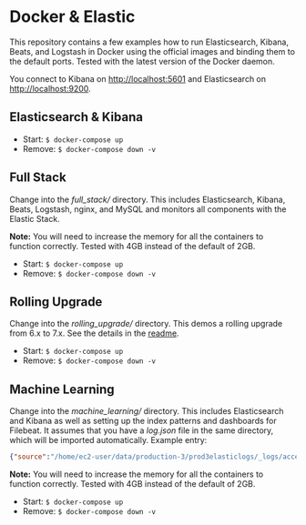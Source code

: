 # Docker & Elastic

This repository contains a few examples how to run Elasticsearch, Kibana, Beats, and Logstash in Docker using the official images and binding them to the default ports. Tested with the latest version of the Docker daemon.

You connect to Kibana on [http://localhost:5601](http://localhost:5601) and Elasticsearch on [http://localhost:9200](http://localhost:9200).


## Elasticsearch & Kibana

* Start: `$ docker-compose up`
* Remove: `$ docker-compose down -v`


## Full Stack

Change into the *full_stack/* directory.
This includes Elasticsearch, Kibana, Beats, Logstash, nginx, and MySQL and monitors all components with the Elastic Stack.

**Note:** You will need to increase the memory for all the containers to function correctly. Tested with 4GB instead of the default of 2GB.

* Start: `$ docker-compose up`
* Remove: `$ docker-compose down -v`


## Rolling Upgrade

Change into the *rolling_upgrade/* directory.
This demos a rolling upgrade from 6.x to 7.x. See the details in the [readme](./rolling_upgrade/).

* Start: `$ docker-compose up`
* Remove: `$ docker-compose down -v`


## Machine Learning

Change into the *machine_learning/* directory.
This includes Elasticsearch and Kibana as well as setting up the index patterns and dashboards for Filebeat. It assumes that you have a *log.json* file in the same directory, which will be imported automatically. Example entry:

```json
{"source":"/home/ec2-user/data/production-3/prod3elasticlogs/_logs/access-logs228.log","beat":{"hostname":"ip-172-31-5-206","name":"ip-172-31-5-206","version":"5.4.0"},"@timestamp":"2017-02-28T17:14:26.963Z","read_timestamp":"2017-06-20T08:47:54.189Z","fileset":{"name":"access","module":"nginx"},"nginx":{"access":{"body_sent":{"bytes":"32898"},"url":"/static/img/wrapper-footer.png","geoip":{"continent_name":"North America","city_name":"Chicago","location":{"lat":42.0106,"lon":-87.6686},"region_name":"Illinois","country_iso_code":"US"},"response_code":"404","user_agent":{"device":"Other","os_name":"Other","os":"Other","name":"Other"},"http_version":"1.1","method":"GET","remote_ip":"213.222.148.205"}},"prospector":{"type":"log"}}
```

**Note:** You will need to increase the memory for all the containers to function correctly. Tested with 4GB instead of the default of 2GB.

* Start: `$ docker-compose up`
* Remove: `$ docker-compose down -v`
